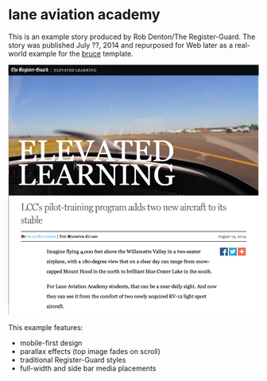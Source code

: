 # lane aviation academy

This is an example story produced by Rob Denton/The Register-Guard. The story was published July ??, 2014 and repurposed for Web later as a real-world example for the [bruce](https://github.com/rgpages/bruce) template.

![screenshot](https://github.com/rgpages/lane-aviation-academy/blob/gh-pages/default.png)

This example features:

* mobile-first design
* parallax effects (top image fades on scroll)
* traditional Register-Guard styles
* full-width and side bar media placements
